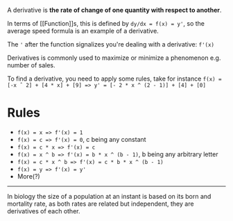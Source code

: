 A derivative is **the rate of change of one quantity with respect to another**.

In terms of [[Function]]s, this is defined by `dy/dx = f(x) = y'`, so the average speed formula is an example of a derivative.

The `'`  after the function signalizes you're dealing with a derivative: `f'(x)`

Derivatives is commonly used to maximize or minimize a phenomenon e.g. number of sales.

To find a derivative, you need to apply some rules, take for instance `f(x) = [-x ˆ 2] + [4 * x] + [9] => y' = [- 2 * x ^ (2 - 1)] + [4] + [0]`

# Rules

- `f(x) = x => f'(x) = 1`
- `f(x) = c => f'(x) = 0`, c being any constant
- `f(x) = c * x => f'(x) = c`
- `f(x) = x ^ b => f'(x) = b * x ^ (b - 1)`, b being any arbitrary letter
- `f(x) = c * x ^ b => f'(x) = c * b * x ^ (b - 1)`
- `f(x) = y => f'(x) = y'`
- More(?)

---

In biology the size of a population at an instant is based on its born and mortality rate, as both rates are related but independent, they are derivatives of each other.